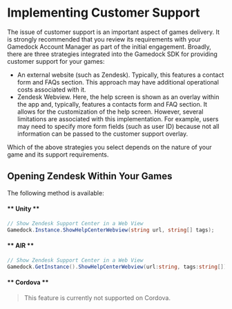 # Implementing Customer Support

The issue of customer support is an important aspect of games delivery. It is strongly recommended that you review its requirements with your Gamedock Account Manager as part of the initial engagement. Broadly, there are three strategies integrated into the Gamedock SDK for providing customer support for your games:
* An external website (such as Zendesk). Typically, this features a contact form and FAQs section. This approach may have additional operational costs associated with it.
* Zendesk Webview. Here, the help screen is shown as an overlay within the app and, typically, features a contacts form and FAQ section. It allows for the customization of the help screen. However, several limitations are associated with this implementation. For example, users may need to specify more form fields (such as user ID) because not all information can be passed to the customer support overlay.

Which of the above strategies you select depends on the nature of your game and its support requirements.

## Opening Zendesk Within Your Games

The following method is available:

<!-- tabs:start -->

#### ** Unity **

~~~C#
// Show Zendesk Support Center in a Web View 
Gamedock.Instance.ShowHelpCenterWebview(string url, string[] tags);
~~~

#### ** AIR **

~~~C#
// Show Zendesk Support Center in a Web View 
Gamedock.GetInstance().ShowHelpCenterWebview(url:string, tags:string[]);
~~~

#### ** Cordova **

> This feature is currently not supported on Cordova.

<!-- tabs:end -->

